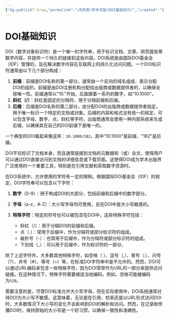 ```yaml
---
{"dg-publish":true,"permalink":"/R资源/学术文献/DOI基础知识/","created":"2024-02-07T23:33:01.648+08:00","updated":"2024-04-24T00:47:29.826+08:00"}
---
```


# DOI基础知识

DOI（数字对象标识符）是一个唯一的字符串，用于标识文档、文章、研究报告等数字内容，并提供一个持久的链接到这些内容。DOI系统是由国际DOI基金会（IDF）管理的，旨在解决数字内容在互联网上的持久化访问问题。一个DOI标识符通常由以下几个部分构成：

1. **前缀**：前缀是DOI名称的第一部分，通常由一个反向的域名组成，表示分配DOI的组织。前缀是由DOI注册机构分配给出版商或数据提供者的，以确保全球唯一性。前缀通常以"10."开始，后面跟着一系列的数字，如"10.1000"。
2. **斜杠（/）**：斜杠是固定的分隔符，用于分隔前缀和后缀。
3. **后缀**：后缀是DOI名称的第二部分，由分配DOI的出版商或数据提供者指定，用于唯一标识一个特定的文档或对象。后缀的内容和格式没有统一的规定，可以包含字母、数字、点、斜杠等字符，出版商通常会使用一种内部系统来生成后缀，以确保其在自己的DOI前缀下是唯一的。

一个典型的DOI看起来像这样：`10.1000/182`，其中"10.1000"是前缀，"182"是后缀。

DOI不仅标识了文档本身，而且通常链接到文档的元数据和（或）全文，使得用户可以通过DOI直接访问到文档的详细信息或下载页面。这使得DOI成为学术出版界广泛使用的一个重要工具，特别是在引用文献和获取数字资源时。

在DOI系统中，允许使用的字符有一定的限制。根据国际DOI基金会（IDF）的规定，DOI字符串可以包含以下字符：

1. **数字**（0-9）：用于构成DOI的大部分，包括前缀和后缀中的数字部分。
2. **字母**（a-z，A-Z）：大小写字母均可使用，且在DOI中是大小写敏感的。
3. **特殊字符**：特定的符号也可以被包含在DOI中，这些特殊字符包括：

   - 斜杠（/）：用于分隔DOI的前缀和后缀。
   - 点（.）：常用于后缀中，作为分隔符或部分标识符的组成。
   - 破折号（-）：也常用于后缀中，作为分隔符或部分标识符的组成。
   - 下划线（_）：可以用于后缀中，作为标识符的一部分。

除了上述字符外，大多数其他特殊字符，如空格（ ）、逗号（,）、冒号（:）、问号（?）、井号（#）、等号（=）等，在标准DOI字符串中是不允许的。然而，DOI可以通过URL编码来包含一些特殊字符，因为DOI常常作为URL的一部分来提供访问链接。在这种情况下，特殊字符需要被适当地编码，例如，空格可能被编码为`%20`。

需要注意的是，尽管DOI标准允许大小写字母，但在实际使用中，DOI系统通常对待DOI为大小写不敏感。这意味着，无论是在引用、检索还是以URL形式访问DOI时，大多数情况下大小写的变化不会影响到DOI的解析和访问。然而，在记录和传播DOI时，保持原始的大小写是一个好习惯，以确保一致性和准确性。